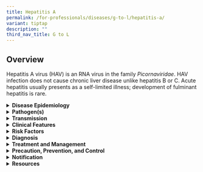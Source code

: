 ```yaml
---
title: Hepatitis A
permalink: /for-professionals/diseases/g-to-l/hepatitis-a/
variant: tiptap
description: ""
third_nav_title: G to L
---
```

<h2>Overview</h2>
<p>Hepatitis A virus (HAV) is an RNA virus in the family <em>Picornaviridae</em>.
HAV infection does not cause chronic liver disease unlike hepatitis B or
C. Acute hepatitis usually presents as a self-limited illness; development
of fulminant hepatitis is rare.</p>
<div data-type="detailGroup" class="isomer-accordion isomer-accordion-white">
<details class="isomer-details">
<summary><strong>Disease Epidemiology</strong>
</summary>
<div data-type="detailsContent" class="isomer-details-content">
<p>Outbreaks have been reported in men who have sex with men (MSM), linked
to oro-anal or digital rectal contact. Outbreaks have also been reported
amongst intravenous drug users, in institutions for people with learning
difficulties, and in contaminated batches of factor VIII.</p>
<p>In 2020, there were 26 laboratory confirmed acute HAV infections in Singapore.</p>
</div>
</details>
<details class="isomer-details">
<summary><strong>Pathogen(s)</strong>
</summary>
<div data-type="detailsContent" class="isomer-details-content">
<p>Hepatitis A virus</p>
</div>
</details>
<details class="isomer-details">
<summary><strong>Transmission</strong>
</summary>
<div data-type="detailsContent" class="isomer-details-content">
<p>Transmission occurs via faeco-oral (via food, water, close personal contact)
route.</p>
<p>Incubation period:<strong> &nbsp;</strong>15–45 days</p>
<p>Infectious period:<strong> </strong>Patients are infectious for approximately
two weeks before and one week after the jaundice by the non-parenteral
routes but the virus can be found in the blood and stool until after the
serum amino transferase levels have peaked. In HIV positive patients, HAV
viraemia may continue for over 90 days.</p>
</div>
</details>
<details class="isomer-details">
<summary><strong>Clinical Features</strong>
</summary>
<div data-type="detailsContent" class="isomer-details-content">
<p>Most children and up to half of adults are asymptomatic or have mild non-specific
symptoms with little or no jaundice.</p>
<p>In more ‘typical’ cases, there are two phases of symptoms:</p>
<ul data-tight="true" class="tight">
<li>
<p><strong>The prodromal illness:</strong> Flu-like symptoms (malaise, myalgia,
fatigue), often with right upper abdominal pain. This phase lasts for 3–10
days.</p>
</li>
<li>
<p>Followed by Icteric Illness: Jaundice (hepatic and cholestatic) associated
with anorexia, nausea, fatigue, liver enlargement and tenderness, which
usually lasts for one to three weeks. It can persist for 12 or more weeks
in a minority of patients who have cholestatic symptoms (itching and deep
jaundice).</p>
</li>
</ul>
<p>Fulminant hepatitis complicates approximately 0.4% of cases, and is more
common in patients who are already infected with chronic hepatitis B or
C. Chronic infection (more than six months) has only been reported in a
very small number of case-reports; overall mortality is less than 0.1%.</p>
</div>
</details>
<details class="isomer-details">
<summary><strong>Risk Factors</strong>
</summary>
<div data-type="detailsContent" class="isomer-details-content">
<p>Anyone who has not been vaccinated or previously infected can get infected
with HAV. In areas where HAV endemicity is high, most infections occur
during early childhood.</p>
<p><strong>Risk factors include:</strong>
</p>
<ul data-tight="true" class="tight">
<li>
<p>Poor sanitation;</p>
</li>
<li>
<p>Lack of safe water;</p>
</li>
<li>
<p>Living in a household with an infected person;</p>
</li>
<li>
<p>Being a sexual partner of someone with acute hepatitis A infection;</p>
</li>
<li>
<p>Use of recreational drugs;</p>
</li>
<li>
<p>Sex between men; or</p>
</li>
<li>
<p>Travelling to areas of high endemicity without being immunised.</p>
</li>
</ul>
</div>
</details>
<details class="isomer-details">
<summary><strong>Diagnosis</strong>
</summary>
<div data-type="detailsContent" class="isomer-details-content">
<p>A diagnosis is confirmed by a positive serum Hepatitis A virus specific
IgM (HAV-IgM) that remains positive for six months or more.</p>
<p>HAV-IgG does not distinguish between current or past infection and may
remain positive for life. Antibody produced in response to HAV infection
persists for life and confers protection against reinfection.</p>
<p>Other tests include:</p>
<ul data-tight="true" class="tight">
<li>
<p>Serum amino-transferases (AST or ALT); and</p>
</li>
<li>
<p>Bilirubin.</p>
</li>
</ul>
<p>ALP will usually be less than two times the normal upper limit, but higher
if there is cholestasis. PT prolongation by more than five seconds suggests
developing hepatic decompensation.</p>
</div>
</details>
<details class="isomer-details">
<summary><strong>Treatment and Management</strong>
</summary>
<div data-type="detailsContent" class="isomer-details-content">
<p>Patients should be advised to avoid handling food and unprotected sex
until they have become non-infectious. They should also be screened for
other STIs in cases of sexually acquired hepatitis or as needed.</p>
<p>Patients with acute HAV infection usually require only supportive care.</p>
<ul data-tight="true" class="tight">
<li>
<p>Mild or moderate icteric hepatitis : Manage as an outpatient emphasizing
rest and oral hydration; or</p>
</li>
<li>
<p>Severe icteric hepatitis: For patients with vomiting, dehydration, or
signs of hepatic decompensation (change in conscious level or personality),
consider admission to hospital.</p>
</li>
</ul>
</div>
</details>
<details class="isomer-details">
<summary><strong>Precaution, Prevention, and Control</strong>
</summary>
<div data-type="detailsContent" class="isomer-details-content">
<p>Prevention of hepatitis A:</p>
<ul data-tight="true" class="tight">
<li>
<p>Vaccination against hepatitis A is recommended by the US Centers of Disease
Control and Prevention (US CDC) for MSM, injecting drug users, and patients
with chronic liver disease. Post vaccination serologic testing is not recommended
because most persons respond to the vaccine.</p>
</li>
<li>
<p>Hepatitis A single-antigen vaccine may be given up to 14 days after exposure
providing exposure was within the infectious period of the source case
(during the prodromal illness or first week of jaundice).</p>
</li>
<li>
<p>There is increasing evidence that vaccine-induced immunity may be more
than 20 years and possibly lifelong, so no further booster doses is currently
recommended after the primary course in immunocompetent patients.</p>
</li>
<li>
<p>A combined hepatitis A+B vaccine given on the same schedule as the hepatitis
B vaccine has similar efficacy to the individual vaccines although early
immunity to hepatitis B may be impaired.</p>
</li>
</ul>
<p>Management of sexual contacts</p>
<p>Partner notification should be performed for at-risk contacts (oral or
anal, digital or rectal and penetrative anal sex) within two weeks before
to one week after the onset of jaundice.</p>
</div>
</details>
<details class="isomer-details">
<summary><strong>Notification</strong>
</summary>
<div data-type="detailsContent" class="isomer-details-content">
<p>Acute hepatitis A is a notifiable disease.</p>
<ul data-tight="true" class="tight">
<li>
<p>Who should notify:<strong> </strong>
</p>
<ul data-tight="true" class="tight">
<li>
<p>Medical practitioners and laboratories</p>
</li>
</ul>
</li>
<li>
<p>When to notify:</p>
<ul data-tight="true" class="tight">
<li>
<p>Medical practitioners:on clinical suspicion; and</p>
</li>
<li>
<p>Laboratories:on laboratory confirmation.</p>
</li>
</ul>
</li>
<li>
<p>How to notify:</p>
<ul data-tight="true" class="tight">
<li>
<p>Submit MD131 Notification of Infectious Diseases Form via CDLENS (<a rel="noopener noreferrer nofollow" target="_blank">http://www.cdlens.moh.gov.sg</a>)
or fax (6221-5528/38/67).</p>
</li>
</ul>
</li>
<li>
<p>Notification timeline:</p>
<ul data-tight="true" class="tight">
<li>
<p>Within 72 hours from time of diagnosis.</p>
</li>
</ul>
</li>
</ul>
</div>
</details>
<details class="isomer-details">
<summary><strong>Resources</strong>
</summary>
<div data-type="detailsContent" class="isomer-details-content">
<p>Refer to <a href="https://www.nsc.com.sg/dsc/healthcare-professionals/publications/Pages/STI-Management-Guidelines.aspx" rel="noopener noreferrer nofollow" target="_blank">DSC’s website</a> for
more information on HAV.</p>
<p><strong>References</strong>
</p>
<ul data-tight="true" class="tight">
<li>
<p>Centers for Disease Control and Prevention. STI treatment guidelines:
Hepatitis A virus infections. 2021.</p>
</li>
<li>
<p>Department of Sexually Transmitted Infections Control (DSC). STI management
guidelines 7<sup>th</sup> edition. 2021.</p>
</li>
<li>
<p>World Health Organization. Hepatitis A. 2023.</p>
</li>
</ul>
</div>
</details>
</div>
<p></p>